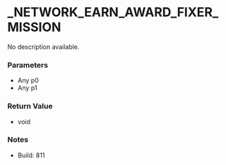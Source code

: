 # _NETWORK_EARN_AWARD_FIXER_MISSION

No description available.

### Parameters
* Any p0
* Any p1

### Return Value
* void

### Notes
* Build: 811

